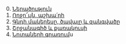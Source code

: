 
0. [Ներածություն](introduction.md)
1. [Ողջո՜ւյն, աշխա՛րհ](helloworld.md)
2. [Գնդի մակերեսը, ծավալը և զանգվածը](sphere.md)
3. [Շրջանագիծ և քառակուսի](circleandsquare.md)
4. [Նոտաների գրառում](musicalnotes.md)ս
